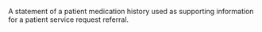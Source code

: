A statement of a patient medication history used as supporting information for a patient service request referral.